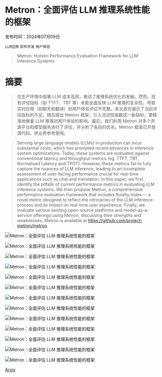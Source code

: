 # Metron：全面评估 LLM 推理系统性能的框架

发布时间：2024年07月09日

`LLM应用` `软件开发` `用户体验`

> Metron: Holistic Performance Evaluation Framework for LLM Inference Systems

# 摘要

> 在生产环境中部署 LLM 成本高昂，推动了推理系统优化的发展。然而，现有评估指标（如 TTFT、TBT 等）未能全面反映 LLM 推理的复杂性，导致实时应用（如聊天和翻译）的用户体验评估不完整。本文首先揭示了当前评估指标的不足，随后提出 Metron 框架，引入流动性指数这一新指标，更精准地衡量 LLM 推理对用户体验的影响。最后，我们利用 Metron 对多个开源平台和模型服务进行了评估，并分析了各自的优劣。Metron 框架已开放源代码，供业界参考使用。

> Serving large language models (LLMs) in production can incur substantial costs, which has prompted recent advances in inference system optimizations. Today, these systems are evaluated against conventional latency and throughput metrics (eg. TTFT, TBT, Normalised Latency and TPOT). However, these metrics fail to fully capture the nuances of LLM inference, leading to an incomplete assessment of user-facing performance crucial for real-time applications such as chat and translation. In this paper, we first identify the pitfalls of current performance metrics in evaluating LLM inference systems. We then propose Metron, a comprehensive performance evaluation framework that includes fluidity-index -- a novel metric designed to reflect the intricacies of the LLM inference process and its impact on real-time user experience. Finally, we evaluate various existing open-source platforms and model-as-a-service offerings using Metron, discussing their strengths and weaknesses. Metron is available at https://github.com/project-metron/metron.

![Metron：全面评估 LLM 推理系统性能的框架](../../../paper_images/2407.07000/x1.png)

![Metron：全面评估 LLM 推理系统性能的框架](../../../paper_images/2407.07000/x2.png)

![Metron：全面评估 LLM 推理系统性能的框架](../../../paper_images/2407.07000/x3.png)

![Metron：全面评估 LLM 推理系统性能的框架](../../../paper_images/2407.07000/x4.png)

![Metron：全面评估 LLM 推理系统性能的框架](../../../paper_images/2407.07000/x5.png)

![Metron：全面评估 LLM 推理系统性能的框架](../../../paper_images/2407.07000/x6.png)

![Metron：全面评估 LLM 推理系统性能的框架](../../../paper_images/2407.07000/x7.png)

![Metron：全面评估 LLM 推理系统性能的框架](../../../paper_images/2407.07000/x8.png)

![Metron：全面评估 LLM 推理系统性能的框架](../../../paper_images/2407.07000/x9.png)

![Metron：全面评估 LLM 推理系统性能的框架](../../../paper_images/2407.07000/x10.png)

![Metron：全面评估 LLM 推理系统性能的框架](../../../paper_images/2407.07000/x11.png)

![Metron：全面评估 LLM 推理系统性能的框架](../../../paper_images/2407.07000/x12.png)

![Metron：全面评估 LLM 推理系统性能的框架](../../../paper_images/2407.07000/x13.png)

[Arxiv](https://arxiv.org/abs/2407.07000)